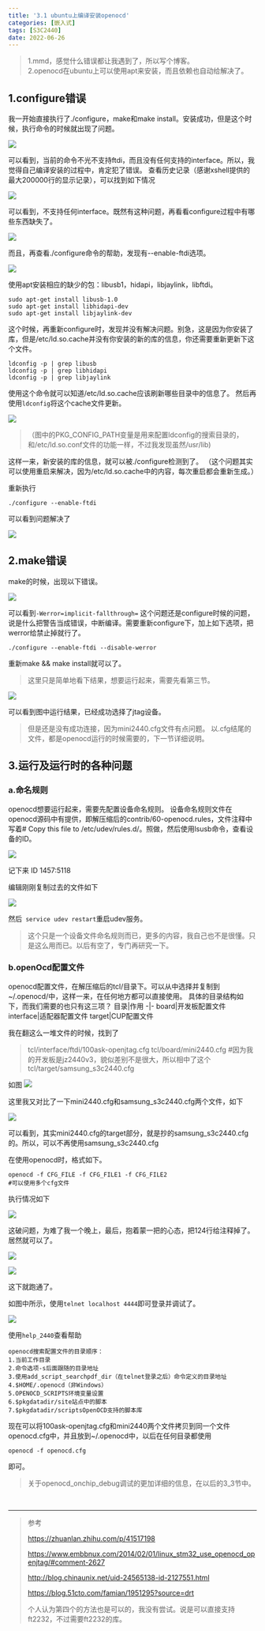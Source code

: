 ```yaml
---
title: '3.1 ubuntu上编译安装openocd'
categories: [嵌入式]
tags: [S3C2440]
date: 2022-06-26
---
```


> 1.mmd，感觉什么错误都让我遇到了，所以写个博客。  
> 2.openocd在ubuntu上可以使用apt来安装，而且依赖也自动给解决了。


## 1.configure错误
我一开始直接执行了./configure，make和make install。安装成功，但是这个时候，执行命令的时候就出现了问题。

![](pic/run_error_1.png)

可以看到，当前的命令不光不支持ftdi，而且没有任何支持的interface。所以，我觉得自己编译安装的过程中，肯定犯了错误。
查看历史记录（感谢xshell提供的最大200000行的显示记录），可以找到如下情况

![](pic/configure_error_1.png)

可以看到，不支持任何interface。既然有这种问题，再看看configure过程中有哪些东西缺失了。

![](pic/configure_error_1_reason.png)

而且，再查看./configure命令的帮助，发现有--enable-ftdi选项。

![](pic/configure_help.png)

使用apt安装相应的缺少的包：libusb1，hidapi，libjaylink，libftdi。

``` shell
sudo apt-get install libusb-1.0
sudo apt-get install libhidapi-dev
sudo apt-get install libjaylink-dev
```
这个时候，再重新configure时，发现并没有解决问题。别急，这是因为你安装了库，但是/etc/ld.so.cache并没有你安装的新的库的信息，你还需要重新更新下这个文件。
``` shell
ldconfig -p | grep libusb
ldconfig -p | grep libhidapi
ldconfig -p | grep libjaylink
```
使用这个命令就可以知道/etc/ld.so.cache应该刷新哪些目录中的信息了。
然后再使用```ldconfig```将这个cache文件更新。

![](pic/configure_error_1_resolution.png)

>（图中的PKG_CONFIG_PATH变量是用来配置ldconfig的搜索目录的，和/etc/ld.so.conf文件的功能一样，不过我发现虽然/usr/lib)

这样一来，新安装的库的信息，就可以被./configure检测到了。
（这个问题其实可以使用重启来解决，因为/etc/ld.so.cache中的内容，每次重启都会重新生成。）

重新执行
```shell
./configure --enable-ftdi
```
可以看到问题解决了

![](pic/configure_error_1_ok.png)

## 2.make错误
make的时候，出现以下错误。

![](pic/make_error_1.png)

可以看到```-Werror=implicit-fallthrough=```
这个问题还是configure时候的问题，说是什么把警告当成错误，中断编译。需要重新configure下，加上如下选项，把werror给禁止掉就行了。
```shell
./configure --enable-ftdi --disable-werror
```
重新make && make install就可以了。

> 这里只是简单地看下结果，想要运行起来，需要先看第三节。

![](pic/run.png)

可以看到图中运行结果，已经成功选择了jtag设备。
> 但是还是没有成功连接，因为mini2440.cfg文件有点问题。
> 以.cfg结尾的文件，都是openocd运行的时候需要的，下一节详细说明。


## 3.运行及运行时的各种问题

### a.命名规则

openocd想要运行起来，需要先配置设备命名规则。
设备命名规则文件在openocd源码中有提供，即解压缩后的contrib/60-openocd.rules，文件注释中写着# Copy this file to /etc/udev/rules.d/。照做，然后使用lsusb命令，查看设备的ID。

![](pic/query_id_lsusb.png)

记下来 ID 1457:5118

编辑刚刚复制过去的文件如下

![](pic/set_rules.png)

然后``` service udev restart```重启udev服务。

> 这个只是一个设备文件命名规则而已，更多的内容，我自己也不是很懂。只是这么用而已。以后有空了，专门再研究一下。

### b.openOcd配置文件
openocd配置文件，在解压缩后的tcl/目录下。可以从中选择并复制到~/.openocd/中，这样一来，在任何地方都可以直接使用。
具体的目录结构如下，而我们需要的也只有这三项？
目录|作用
-|-
board|开发板配置文件
interface|适配器配置文件
target|CUP配置文件

我在翻这么一堆文件的时候，找到了

>tcl/interface/ftdi/100ask-openjtag.cfg
>tcl/board/mini2440.cfg
>#因为我的开发板是jz2440v3，貌似差别不是很大，所以相中了这个
>tcl/target/samsung_s3c2440.cfg



如图
![](pic/find_cfg.png)

这里我又对比了一下mini2440.cfg和samsung_s3c2440.cfg两个文件，如下

![](pic/compare.png)

可以看到，其实mini2440.cfg的target部分，就是抄的samsung_s3c2440.cfg的。所以，可以不再使用samsung_s3c2440.cfg

在使用openocd时，格式如下。
```shell
openocd -f CFG_FILE -f CFG_FILE1 -f CFG_FILE2
#可以使用多个cfg文件
```
执行情况如下

![](pic/run_error_2.png)

这破问题，为难了我一个晚上，最后，抱着蒙一把的心态，把124行给注释掉了。居然就可以了。

![](pic/run_error_2_resolution.png)

![](pic/run_error_2_ok.png)

这下就跑通了。

如图中所示，使用```telnet localhost 4444```即可登录并调试了。

![](pic/telnetOK.png)

使用```help_2440```查看帮助


    openocd搜索配置文件的目录顺序：
    1.当前工作目录
    2.命令选项-s后面跟随的目录地址
    3.使用add_script_searchpdf_dir（在telnet登录之后）命令定义的目录地址
    4.$HOME/.openocd（非Windows）
    5.OPENOCD_SCRIPTS环境变量设置
    6.$pkgdatadir/site站点中的脚本
    7.$pkgdatadir/scriptsOpenOCD支持的脚本库

现在可以将100ask-openjtag.cfg和mini2440两个文件拷贝到同一个文件openocd.cfg中，并且放到~/.openocd中，以后在任何目录都使用
```shell
openocd -f openocd.cfg
```
即可。

>关于openocd_onchip_debug调试的更加详细的信息，在以后的3_3节中。

<br>
<hr>

>参考
>
> https://zhuanlan.zhihu.com/p/41517198
>
> https://www.embbnux.com/2014/02/01/linux_stm32_use_openocd_openjtag/#comment-2627
>
> http://blog.chinaunix.net/uid-24565138-id-2127551.html
>
> https://blog.51cto.com/famian/1951295?source=drt   
>
> 个人认为第四个的方法也是可以的，我没有尝试。说是可以直接支持ft2232，不过需要ft2232的库。












